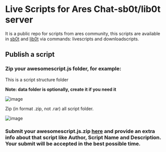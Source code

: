 # Live Scripts for Ares Chat-sb0t/lib0t server
It is a public repo for scripts from ares community, this scripts are available in [sb0t](https://github.com/bsjaramillo/sb0t) and [lib0t](https://github.com/bsjaramillo/lib0t) via commands: livescripts and downloadscripts.

## Publish a script
### Zip your awesomescript.js folder, for example:

This is a script structure folder

**Note: data folder is optionally, create it if you need it**

![image](https://github.com/bsjaramillo/scriptscommunity/assets/33032851/2509bd35-6ac5-4a6d-ab6c-945f40a4c33b)

Zip (in format .zip, not .rar) all script folder.

![image](https://github.com/bsjaramillo/scriptscommunity/assets/33032851/e61b2503-367a-4953-8a20-39e7b9f82799)

### Submit your awesomescript.js.zip [here](https://github.com/bsjaramillo/scriptscommunity/issues/new) and provide an extra info about that script like Author, Script Name and Description. Your submit will be accepted in the best possible time.
